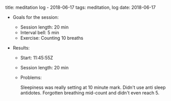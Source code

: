 title: meditation log - 2018-06-17
tags: meditation, log
date: 2018-06-17

- Goals for the session:
    - Session length: 20 min
    - Interval bell: 5 min
    - Exercise: Counting 10 breaths

- Results:
    - Start: 11:45:55Z
    - Session length: 20 min
    - Problems:

        Sleepiness was really setting at 10 minute mark.
        Didn't use anti sleep antidotes.
        Forgotten breathing mid-count and didn't even reach 5.
